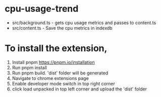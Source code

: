 # cpu-usage-trend

- src/background.ts - gets cpu usage metrics and passes to content.ts
- src/content.ts - Save the cpu metrics in indexdb 


# To install the extension,  

1. Install pnpm https://pnpm.io/installation
2. Run pnpm install
3. Run pnpm build. 'dist' folder will be generated
4. Navigate to chrome extensions page
5. Enable developer mode switch in top right corner
6. click load unpacked in top left corner and upload the 'dist' folder
